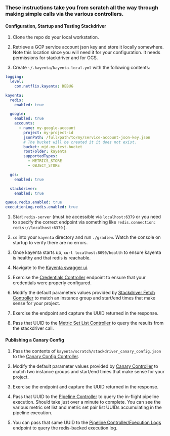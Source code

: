 ### These instructions take you from scratch all the way through making simple calls via the various controllers.

#### Configuration, Startup and Testing Stackdriver
1. Clone the repo do your local workstation.

1. Retrieve a GCP service account json key and store it locally somewhere. Note this location since you will need it for your configuration. It needs permissions for stackdriver and for GCS.

1. Create `~/.kayenta/kayenta-local.yml` with the following contents:
```yaml
logging:
  level:
    com.netflix.kayenta: DEBUG

kayenta:
  redis:
    enabled: true

  google:
    enabled: true
    accounts:
      - name: my-google-account
        project: my-project-id
        jsonPath: /full/path/to/my/service-account-json-key.json
        # The bucket will be created it it does not exist.
        bucket: mjd-my-test-bucket
        rootFolder: kayenta
        supportedTypes:
          - METRICS_STORE
          - OBJECT_STORE

  gcs:
    enabled: true

  stackdriver:
    enabled: true

queue.redis.enabled: true
executionLog.redis.enabled: true
```

1. Start `redis-server` (must be accessible via `localhost:6379` or you need to specify the correct endpoint via something like `redis.connection: redis://localhost:6379` ).

1. `cd` into your `kayenta` directory and run `./gradlew`. Watch the console on startup to verify there are no errors.

1. Once kayenta starts up, `curl localhost:8090/health` to ensure kayenta is healthy and that redis is reachable.

1. Navigate to the [Kayenta swagger ui](http://localhost:8090/swagger-ui.html).

1. Exercise the [Credentials Controller](http://localhost:8090/swagger-ui.html#!/credentials45controller/listUsingGET_1) endpoint to ensure that your credentials were properly configured.

1. Modify the default parameters values provided by [Stackdriver Fetch Controller](http://localhost:8090/swagger-ui.html#!/stackdriver45fetch45controller/queryMetricsUsingPOST) to match an instance group and start/end times that make sense for your project.

1. Exercise the endpoint and capture the UUID returned in the response.

1. Pass that UUID to the [Metric Set List Controller](http://localhost:8090/swagger-ui.html#!/metric45set45list45controller/loadMetricSetListUsingGET) to query the results from the stackdriver call. 

#### Publishing a Canary Config
1. Pass the contents of `kayenta/scratch/stackdriver_canary_config.json` to the [Canary Config Controller](http://localhost:8090/swagger-ui.html#!/canary45config45controller/storeCanaryConfigUsingPOST).

1. Modify the default parameter values provided by [Canary Controller](http://localhost:8090/swagger-ui.html#!/canary45controller/initiateCanaryUsingPOST) to match two instance groups and start/end times that make sense for your project.

1. Exercise the endpoint and capture the UUID returned in the response.

1. Pass that UUID to the [Pipeline Controller](http://localhost:8090/swagger-ui.html#!/pipeline45controller/getPipelineUsingGET) to query the in-flight pipeline execution. Should take just over a minute to complete. You can see the various metric set list and metric set pair list UUIDs accumulating in the pipeline execution.

1. You can pass that same UUID to the [Pipeline Controller/Execution Logs](http://localhost:8090/swagger-ui.html#!/pipeline45controller/logsUsingGET) endpoint to query the redis-backed execution log.
